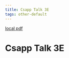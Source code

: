 ```yaml
---
title: Csapp Talk 3E
tags: other-default
---
```


[local pdf](../../../pdfs/csapp-talk-3e.pdf)

# Csapp Talk 3E
